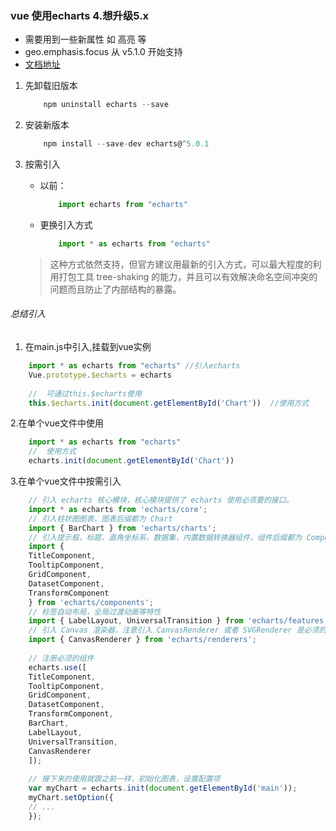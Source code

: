 ### vue 使用echarts 4.想升级5.x
- 需要用到一些新属性 如 高亮 等
- geo.emphasis.focus 从 v5.1.0 开始支持
- [文档地址](https://echarts.apache.org/zh/option.html#%2Fsearch%2Ffocus)

1. 先卸载旧版本
    ```js
        npm uninstall echarts --save
    ```
2. 安装新版本
    ```js
        npm install --save-dev echarts@^5.0.1
    ```
3. 按需引入
    - 以前：
        ```js
            import echarts from "echarts"
        ```
  
    - 更换引入方式
        ```js
            import * as echarts from "echarts"
        ```
    > 这种方式依然支持，但官方建议用最新的引入方式，可以最大程度的利用打包工具 tree-shaking 的能力，并且可以有效解决命名空间冲突的问题而且防止了内部结构的暴露。

###### 总结引入

1. 在main.js中引入,挂载到vue实例
```js
    import * as echarts from "echarts" //引入echarts
    Vue.prototype.$echarts = echarts
    
    //  可通过this.$echarts使用
    this.$echarts.init(document.getElementById('Chart'))  //使用方式
```

2.在单个vue文件中使用
```js
    import * as echarts from "echarts"
    //  使用方式
    echarts.init(document.getElementById('Chart')) 
```

3.在单个vue文件中按需引入
```js
    // 引入 echarts 核心模块，核心模块提供了 echarts 使用必须要的接口。
    import * as echarts from 'echarts/core';
    // 引入柱状图图表，图表后缀都为 Chart
    import { BarChart } from 'echarts/charts';
    // 引入提示框，标题，直角坐标系，数据集，内置数据转换器组件，组件后缀都为 Component
    import {
    TitleComponent,
    TooltipComponent,
    GridComponent,
    DatasetComponent,
    TransformComponent
    } from 'echarts/components';
    // 标签自动布局，全局过渡动画等特性
    import { LabelLayout, UniversalTransition } from 'echarts/features';
    // 引入 Canvas 渲染器，注意引入 CanvasRenderer 或者 SVGRenderer 是必须的一步
    import { CanvasRenderer } from 'echarts/renderers';
    
    // 注册必须的组件
    echarts.use([
    TitleComponent,
    TooltipComponent,
    GridComponent,
    DatasetComponent,
    TransformComponent,
    BarChart,
    LabelLayout,
    UniversalTransition,
    CanvasRenderer
    ]);
    
    // 接下来的使用就跟之前一样，初始化图表，设置配置项
    var myChart = echarts.init(document.getElementById('main'));
    myChart.setOption({
    // ...
    });
```